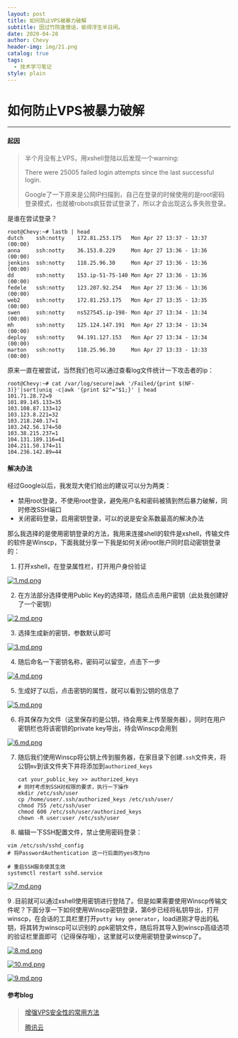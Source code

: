 ```yaml
---
layout: post
title: 如何防止VPS被暴力破解
subtitle: 因过竹院逢僧话，偷得浮生半日闲。
date: 2020-04-28
author: Chevy
header-img: img/21.png
catalog: true
tags:
  - 技术学习笔记
style: plain
---
```




# 如何防止VPS被暴力破解

---

#### 起因

> 半个月没有上VPS，用xshell登陆以后发现一个warning:
>
> There were 25005 failed login attempts since the last successful login.
>
> Google了一下原来是公网IP扫描到，自己在登录的时候使用的是root密码登录模式，也就被robots疯狂尝试登录了，所以才会出现这么多失败登录。

是谁在尝试登录？

```
root@Chevy:~# lastb | head
dutch    ssh:notty    172.81.253.175   Mon Apr 27 13:37 - 13:37  (00:00)    
anna     ssh:notty    36.153.0.229     Mon Apr 27 13:36 - 13:36  (00:00)    
jenkins  ssh:notty    118.25.96.30     Mon Apr 27 13:36 - 13:36  (00:00)    
dd       ssh:notty    153.ip-51-75-140 Mon Apr 27 13:36 - 13:36  (00:00)    
fedele   ssh:notty    123.207.92.254   Mon Apr 27 13:36 - 13:36  (00:00)    
web2     ssh:notty    172.81.253.175   Mon Apr 27 13:35 - 13:35  (00:00)    
swen     ssh:notty    ns527545.ip-198- Mon Apr 27 13:34 - 13:34  (00:00)    
mh       ssh:notty    125.124.147.191  Mon Apr 27 13:34 - 13:34  (00:00)    
deploy   ssh:notty    94.191.127.153   Mon Apr 27 13:34 - 13:34  (00:00)    
marton   ssh:notty    118.25.96.30     Mon Apr 27 13:33 - 13:33  (00:00)   
```

原来一直在被尝试，当然我们也可以通过查看log文件统计一下攻击者的ip：

```
root@Chevy:~# cat /var/log/secure|awk '/Failed/{print $(NF-3)}'|sort|uniq -c|awk '{print $2"="$1;}' | head
101.71.28.72=9
101.89.145.133=35
103.108.87.133=12
103.123.8.221=32
103.218.240.17=1
103.242.56.174=50
103.38.215.237=1
104.131.189.116=41
104.211.50.174=11
104.236.142.89=44
```

#### 解决办法

经过Google以后，我发现大佬们给出的建议可以分为两类：

- 禁用root登录，不使用root登录，避免用户名和密码被猜到然后暴力破解，同时修改SSH端口
- 关闭密码登录，启用密钥登录，可以的说是安全系数最高的解决办法

那么我选择的是使用密钥登录的方法，我用来连接shell的软件是xshell，传输文件的软件是Winscp，下面我就分享一下我是如何关闭root账户同时启动密钥登录的：

1. 打开xshell，在登录属性栏，打开用户身份验证

[![1.md.png](http://img.xuchunhui.top/images/2020/04/28/1.md.png)](http://img.xuchunhui.top/image/hH6)

2. 在方法部分选择使用Public Key的选择项，随后点击用户密钥（此处我创建好了一个密钥）

[![2.md.png](http://img.xuchunhui.top/images/2020/04/28/2.md.png)](http://img.xuchunhui.top/image/iTh)

3. 选择生成新的密钥，参数默认即可

[![3.md.png](http://img.xuchunhui.top/images/2020/04/28/3.md.png)](http://img.xuchunhui.top/image/rcU)

4. 随后命名一下密钥名称，密码可以留空，点击下一步

[![4.md.png](http://img.xuchunhui.top/images/2020/04/28/4.md.png)](http://img.xuchunhui.top/image/Gys)

5. 生成好了以后，点击密钥的属性，就可以看到公钥的信息了

[![5.md.png](http://img.xuchunhui.top/images/2020/04/28/5.md.png)](http://img.xuchunhui.top/image/qxC)

6. 将其保存为文件（这里保存的是公钥，待会用来上传至服务器），同时在用户密钥栏也将该密钥的private key导出，待会Winscp会用到

[![6.md.png](http://img.xuchunhui.top/images/2020/04/28/6.md.png)](http://img.xuchunhui.top/image/dv9)

7. 随后我们使用Winscp将公钥上传到服务器，在家目录下创建`.ssh`文件夹，将公钥`mv`到该文件夹下并将添加到`authorized_keys`

   ```
   cat your_public_key >> authorized_keys
   # 同时考虑到SSH对权限的要求，执行一下操作
   mkdir /etc/ssh/user
   cp /home/user/.ssh/authorized_keys /etc/ssh/user/
   chmod 755 /etc/ssh/user
   chmod 600 /etc/ssh/user/authorized_keys
   chown -R user:user /etc/ssh/user
   ```

8. 编辑一下SSH配置文件，禁止使用密码登录：

```
vim /etc/ssh/sshd_config
# 将PasswordAuthentication 这一行后面的yes改为no

# 重启SSH服务使其生效
systemctl restart sshd.service
```

[![7.md.png](http://img.xuchunhui.top/images/2020/04/28/7.md.png)](http://img.xuchunhui.top/image/kAx)

9 .目前就可以通过xshell使用密钥进行登陆了。但是如果需要使用Winscp传输文件呢？下面分享一下如何使用Winscp密钥登录，第6步已经将私钥导出，打开winscp，在会话的工具栏里打开`putty key generator`，load进刚才导出的私钥，将其转为winscp可以识别的.ppk密钥文件，随后将其导入到winscp高级选项的验证栏里面即可（记得保存哦），这里就可以使用密钥登录winscp了。

[![8.md.png](http://img.xuchunhui.top/images/2020/04/28/8.md.png)](http://img.xuchunhui.top/image/aq5)

[![10.md.png](http://img.xuchunhui.top/images/2020/04/28/10.md.png)](http://img.xuchunhui.top/image/28a) 

[![9.md.png](http://img.xuchunhui.top/images/2020/04/28/9.md.png)](http://img.xuchunhui.top/image/3HY)

#### 参考blog

> [增强VPS安全性的常用方法]([https://i-square.github.io/post/%E5%A2%9E%E5%BC%BAVPS%E5%AE%89%E5%85%A8%E6%80%A7%E7%9A%84%E5%B8%B8%E7%94%A8%E6%96%B9%E6%B3%95/](https://i-square.github.io/post/增强VPS安全性的常用方法/))
>
> [腾讯云](https://cloud.tencent.com/developer/ask/26678)